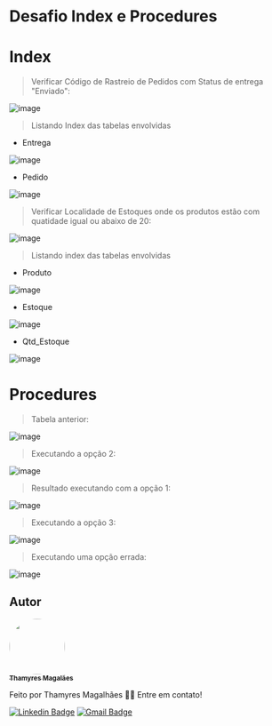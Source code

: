 # Desafio Index e Procedures

<h1>Index</h1>

> Verificar Código de Rastreio de Pedidos com Status de entrega "Enviado": 

![image](https://user-images.githubusercontent.com/24790794/198850656-0d236e33-3dbb-428e-b431-002c5933e766.png)

> Listando Index das tabelas envolvidas

- Entrega

![image](https://user-images.githubusercontent.com/24790794/198850550-275231cf-1781-4cf3-bb9b-7cb1e6f92778.png)

- Pedido

![image](https://user-images.githubusercontent.com/24790794/198850733-41576191-69d8-4510-8482-417b0314f4f9.png)


> Verificar Localidade de Estoques onde os produtos estão com quatidade igual ou abaixo de 20:

 ![image](https://user-images.githubusercontent.com/24790794/198850698-343dadfa-127c-4b69-a36b-7edee1cdb255.png)

> Listando index das tabelas envolvidas

- Produto 

![image](https://user-images.githubusercontent.com/24790794/198850748-17144521-b1c1-4587-90a8-eabe76fd2dda.png)

- Estoque

![image](https://user-images.githubusercontent.com/24790794/198850761-fb1de822-8f3c-42d5-b4fc-bc6d99778912.png)

- Qtd_Estoque

![image](https://user-images.githubusercontent.com/24790794/198850778-76fd65fb-897c-41bf-89ed-98f8d2f5e435.png)

<h1>Procedures</h1>

> Tabela anterior:

![image](https://user-images.githubusercontent.com/24790794/198851963-51491b69-286d-424d-8f9d-f4108ae8f979.png)

> Executando a opção 2:

![image](https://user-images.githubusercontent.com/24790794/198851989-9755878e-c7fa-4789-9624-7e066be4f67c.png)

> Resultado executando com a opção 1:

![image](https://user-images.githubusercontent.com/24790794/198852004-703d80b8-59c3-485f-8a78-6fd24615b710.png)

> Executando a opção 3:

![image](https://user-images.githubusercontent.com/24790794/198852065-8aca1ff7-99d3-49a3-a8a9-6806013fff1e.png)

> Executando uma opção errada: 

![image](https://user-images.githubusercontent.com/24790794/198852092-91083179-be0a-4083-9c83-7999641e76e6.png)

## Autor

<a href="https://www.linkedin.com/in/thamyres-magalhaes/">
 <img style="border-radius: 50%;" src="https://avatars.githubusercontent.com/u/24790794?v=4" width="100px;" alt=""/>
 <br />
 <sub><b>Thamyres Magalães</b></sub></a> <a href="https://www.linkedin.com/in/thamyres-magalhaes/" title="LinkedIn"></a>
 
Feito por Thamyres Magalhães 👋🏽 Entre em contato!

[![Linkedin Badge](https://img.shields.io/badge/-Thamyres-blue?style=flat-square&logo=Linkedin&logoColor=white&link=https://www.linkedin.com/in/thamyres-magalhaes/)](https://www.linkedin.com/in/thamyres-magalhaes/)
[![Gmail Badge](https://img.shields.io/badge/-pink.thamyres@gmail.com-c14438?style=flat-square&logo=Gmail&logoColor=white&link=mailto:pink.thamyres@gmail.com)](mailto:pink.thamyres@gmail.com)
